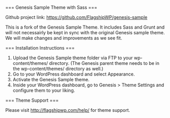 === Genesis Sample Theme with Sass ===

Github project link: https://github.com/FlagshipWP/genesis-sample

This is a fork of the Genesis Sample Theme. It includes Sass and Grunt and will not necessairly be kept in sync with the original Genesis sample theme. We will make changes and improvements as we see fit.

=== Installation Instructions ===

1. Upload the Genesis Sample theme folder via FTP to your wp-content/themes/ directory. (The Genesis parent theme needs to be in the wp-content/themes/ directory as well.)
2. Go to your WordPress dashboard and select Appearance.
3. Activate the Genesis Sample theme.
4. Inside your WordPress dashboard, go to Genesis > Theme Settings and configure them to your liking.


=== Theme Support ===

Please visit http://flagshipwp.com/help/ for theme support.
